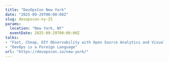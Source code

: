 ```yaml
---
title: "DevOpsCon New York"
date: "2025-09-29T00:00:00Z"
slug: devopscon-ny-25
params:
  location: "New York, NY"
  eventDate: 2025-09-29T00:00:00Z
talks:
- "Fast, Cheap, DIY Observability with Open Source Analytics and Visualization"
- "DevOps is a Foreign Language"
url: "https://devopscon.io/new-york/"
---
```

